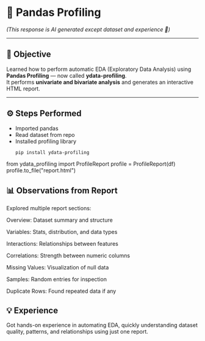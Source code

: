 # 🧾 Pandas Profiling

*(This response is AI generated except dataset and experience 🙂)*

---

## 📘 Objective
Learned how to perform automatic EDA (Exploratory Data Analysis) using **Pandas Profiling** — now called **ydata-profiling**.  
It performs **univariate and bivariate analysis** and generates an interactive HTML report.

---

## ⚙️ Steps Performed
- Imported pandas  
- Read dataset from repo  
- Installed profiling library  
  ```bash
  pip install ydata-profiling
from ydata_profiling import ProfileReport
profile = ProfileReport(df)
profile.to_file("report.html")



## 📊 Observations from Report

Explored multiple report sections:

Overview: Dataset summary and structure

Variables: Stats, distribution, and data types

Interactions: Relationships between features

Correlations: Strength between numeric columns

Missing Values: Visualization of null data

Samples: Random entries for inspection

Duplicate Rows: Found repeated data if any

## 💡 Experience

Got hands-on experience in automating EDA, quickly understanding dataset quality, patterns, and relationships using just one report.
